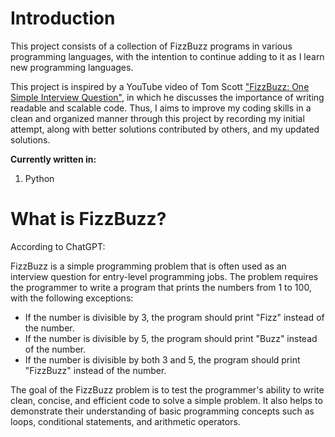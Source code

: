 # Introduction
This project consists of a collection of FizzBuzz programs in various programming languages, with the intention to continue adding to it as I learn new programming languages. 

This project is inspired by a YouTube video of Tom Scott ["FizzBuzz: One Simple Interview Question"](https://www.youtube.com/watch?v=QPZ0pIK_wsc), in which he discusses the importance of writing readable and scalable code. Thus, I aims to improve my coding skills in a clean and organized manner through this project by recording my initial attempt, along with better solutions contributed by others, and my updated solutions. 


**Currently written in:**
1. Python






# What is FizzBuzz?

According to ChatGPT:

FizzBuzz is a simple programming problem that is often used as an interview question for entry-level programming jobs. The problem requires the programmer to write a program that prints the numbers from 1 to 100, with the following exceptions:

- If the number is divisible by 3, the program should print "Fizz" instead of the number.
- If the number is divisible by 5, the program should print "Buzz" instead of the number.
- If the number is divisible by both 3 and 5, the program should print "FizzBuzz" instead of the number.

The goal of the FizzBuzz problem is to test the programmer's ability to write clean, concise, and efficient code to solve a simple problem. It also helps to demonstrate their understanding of basic programming concepts such as loops, conditional statements, and arithmetic operators.







